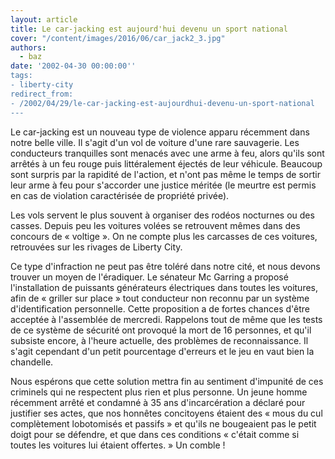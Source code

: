 ```yaml
---
layout: article
title: Le car-jacking est aujourd'hui devenu un sport national
cover: "/content/images/2016/06/car_jack2_3.jpg"
authors:
  - baz
date: '2002-04-30 00:00:00''
tags:
- liberty-city
redirect_from:
- /2002/04/29/le-car-jacking-est-aujourdhui-devenu-un-sport-national
---
```


Le car-jacking est un nouveau type de violence apparu récemment dans notre belle ville. Il s'agit d'un vol de voiture d'une rare sauvagerie. Les conducteurs tranquilles sont menacés avec une arme à feu, alors qu'ils sont arrêtés à un feu rouge puis littéralement éjectés de leur véhicule. Beaucoup sont surpris par la rapidité de l'action, et n'ont pas même le temps de sortir leur arme à feu pour s'accorder une justice méritée (le meurtre est permis en cas de violation caractérisée de propriété privée).

Les vols servent le plus souvent à organiser des rodéos nocturnes ou des casses. Depuis peu les voitures volées se retrouvent mêmes dans des concours de « voltige ». On ne compte plus les carcasses de ces voitures, retrouvées sur les rivages de Liberty City.

Ce type d'infraction ne peut pas être toléré dans notre cité, et nous devons trouver un moyen de l'éradiquer. Le sénateur Mc Garring a proposé l'installation de puissants générateurs électriques dans toutes les voitures, afin de « griller sur place » tout conducteur non reconnu par un système d'identification personnelle. Cette proposition a de fortes chances d'être acceptée à l'assemblée de mercredi. Rappelons tout de même que les tests de ce système de sécurité ont provoqué la mort de 16 personnes, et qu'il subsiste encore, à l'heure actuelle, des problèmes de reconnaissance. Il s'agit cependant d'un petit pourcentage d'erreurs et le jeu en vaut bien la chandelle.

Nous espérons que cette solution mettra fin au sentiment d'impunité de ces criminels qui ne respectent plus rien et plus personne. Un jeune homme récemment arrêté et condamné à 35 ans d'incarcération a déclaré pour justifier ses actes, que nos honnêtes concitoyens étaient des « mous du cul complètement lobotomisés et passifs » et qu'ils ne bougeaient pas le petit doigt pour se défendre, et que dans ces conditions « c'était comme si toutes les voitures lui étaient offertes. » Un comble !